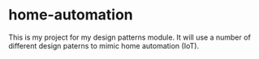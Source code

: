 # home-automation
This is my project for my design patterns module. It will use a number of different design paterns to mimic home automation (IoT).

